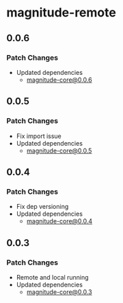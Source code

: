 # magnitude-remote

## 0.0.6

### Patch Changes

- Updated dependencies
  - magnitude-core@0.0.6

## 0.0.5

### Patch Changes

- Fix import issue
- Updated dependencies
  - magnitude-core@0.0.5

## 0.0.4

### Patch Changes

- Fix dep versioning
- Updated dependencies
  - magnitude-core@0.0.4

## 0.0.3

### Patch Changes

- Remote and local running
- Updated dependencies
  - magnitude-core@0.0.3
